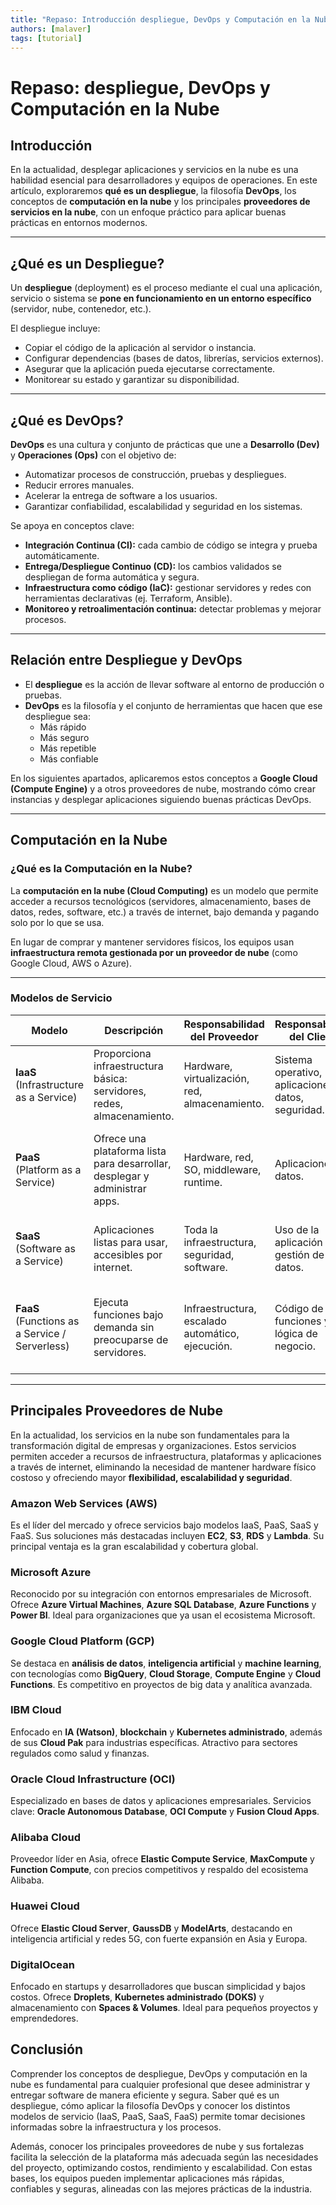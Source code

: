 ```yaml
---
title: "Repaso: Introducción despliegue, DevOps y Computación en la Nube"
authors: [malaver]
tags: [tutorial]
---
```


<!-- truncate -->

# Repaso: despliegue, DevOps y Computación en la Nube

## Introducción

En la actualidad, desplegar aplicaciones y servicios en la nube es una habilidad esencial para desarrolladores y equipos de operaciones. En este artículo, exploraremos **qué es un despliegue**, la filosofía **DevOps**, los conceptos de **computación en la nube** y los principales **proveedores de servicios en la nube**, con un enfoque práctico para aplicar buenas prácticas en entornos modernos.

---

## ¿Qué es un Despliegue?

Un **despliegue** (deployment) es el proceso mediante el cual una aplicación, servicio o sistema se **pone en funcionamiento en un entorno específico** (servidor, nube, contenedor, etc.).  

El despliegue incluye:

- Copiar el código de la aplicación al servidor o instancia.  
- Configurar dependencias (bases de datos, librerías, servicios externos).  
- Asegurar que la aplicación pueda ejecutarse correctamente.  
- Monitorear su estado y garantizar su disponibilidad.

---

## ¿Qué es DevOps?

**DevOps** es una cultura y conjunto de prácticas que une a **Desarrollo (Dev)** y **Operaciones (Ops)** con el objetivo de:

- Automatizar procesos de construcción, pruebas y despliegues.  
- Reducir errores manuales.  
- Acelerar la entrega de software a los usuarios.  
- Garantizar confiabilidad, escalabilidad y seguridad en los sistemas.

Se apoya en conceptos clave:

- **Integración Continua (CI):** cada cambio de código se integra y prueba automáticamente.  
- **Entrega/Despliegue Continuo (CD):** los cambios validados se despliegan de forma automática y segura.  
- **Infraestructura como código (IaC):** gestionar servidores y redes con herramientas declarativas (ej. Terraform, Ansible).  
- **Monitoreo y retroalimentación continua:** detectar problemas y mejorar procesos.

---

## Relación entre Despliegue y DevOps

- El **despliegue** es la acción de llevar software al entorno de producción o pruebas.  
- **DevOps** es la filosofía y el conjunto de herramientas que hacen que ese despliegue sea:  
  - Más rápido  
  - Más seguro  
  - Más repetible  
  - Más confiable  

En los siguientes apartados, aplicaremos estos conceptos a **Google Cloud (Compute Engine)** y a otros proveedores de nube, mostrando cómo crear instancias y desplegar aplicaciones siguiendo buenas prácticas DevOps.

---

## Computación en la Nube

### ¿Qué es la Computación en la Nube?

La **computación en la nube (Cloud Computing)** es un modelo que permite acceder a recursos tecnológicos (servidores, almacenamiento, bases de datos, redes, software, etc.) a través de internet, bajo demanda y pagando solo por lo que se usa.  

En lugar de comprar y mantener servidores físicos, los equipos usan **infraestructura remota gestionada por un proveedor de nube** (como Google Cloud, AWS o Azure).

---

### Modelos de Servicio

| Modelo        | Descripción                                                                 | Responsabilidad del Proveedor                     | Responsabilidad del Cliente                      | Ejemplos                 |
|---------------|-----------------------------------------------------------------------------|--------------------------------------------------|-------------------------------------------------|--------------------------|
| **IaaS** (Infrastructure as a Service) | Proporciona infraestructura básica: servidores, redes, almacenamiento. | Hardware, virtualización, red, almacenamiento.   | Sistema operativo, aplicaciones, datos, seguridad. | AWS EC2, Google Compute Engine, Azure VM |
| **PaaS** (Platform as a Service)       | Ofrece una plataforma lista para desarrollar, desplegar y administrar apps. | Hardware, red, SO, middleware, runtime.          | Aplicaciones y datos.                           | Heroku, Google App Engine, AWS Elastic Beanstalk |
| **SaaS** (Software as a Service)       | Aplicaciones listas para usar, accesibles por internet.                     | Toda la infraestructura, seguridad, software.    | Uso de la aplicación y gestión de datos.         | Gmail, Dropbox, Salesforce, Microsoft 365 |
| **FaaS** (Functions as a Service / Serverless) | Ejecuta funciones bajo demanda sin preocuparse de servidores. | Infraestructura, escalado automático, ejecución. | Código de las funciones y su lógica de negocio. | AWS Lambda, Google Cloud Functions, Azure Functions |

---

## Principales Proveedores de Nube

En la actualidad, los servicios en la nube son fundamentales para la transformación digital de empresas y organizaciones. Estos servicios permiten acceder a recursos de infraestructura, plataformas y aplicaciones a través de internet, eliminando la necesidad de mantener hardware físico costoso y ofreciendo mayor **flexibilidad, escalabilidad y seguridad**.

### Amazon Web Services (AWS)

Es el líder del mercado y ofrece servicios bajo modelos IaaS, PaaS, SaaS y FaaS. Sus soluciones más destacadas incluyen **EC2**, **S3**, **RDS** y **Lambda**. Su principal ventaja es la gran escalabilidad y cobertura global.

### Microsoft Azure

Reconocido por su integración con entornos empresariales de Microsoft. Ofrece **Azure Virtual Machines**, **Azure SQL Database**, **Azure Functions** y **Power BI**. Ideal para organizaciones que ya usan el ecosistema Microsoft.

### Google Cloud Platform (GCP)

Se destaca en **análisis de datos**, **inteligencia artificial** y **machine learning**, con tecnologías como **BigQuery**, **Cloud Storage**, **Compute Engine** y **Cloud Functions**. Es competitivo en proyectos de big data y analítica avanzada.

### IBM Cloud

Enfocado en **IA (Watson)**, **blockchain** y **Kubernetes administrado**, además de sus **Cloud Pak** para industrias específicas. Atractivo para sectores regulados como salud y finanzas.

### Oracle Cloud Infrastructure (OCI)

Especializado en bases de datos y aplicaciones empresariales. Servicios clave: **Oracle Autonomous Database**, **OCI Compute** y **Fusion Cloud Apps**.

### Alibaba Cloud

Proveedor líder en Asia, ofrece **Elastic Compute Service**, **MaxCompute** y **Function Compute**, con precios competitivos y respaldo del ecosistema Alibaba.

### Huawei Cloud

Ofrece **Elastic Cloud Server**, **GaussDB** y **ModelArts**, destacando en inteligencia artificial y redes 5G, con fuerte expansión en Asia y Europa.

### DigitalOcean

Enfocado en startups y desarrolladores que buscan simplicidad y bajos costos. Ofrece **Droplets**, **Kubernetes administrado (DOKS)** y almacenamiento con **Spaces & Volumes**. Ideal para pequeños proyectos y emprendedores.

## Conclusión

Comprender los conceptos de despliegue, DevOps y computación en la nube es fundamental para cualquier profesional que desee administrar y entregar software de manera eficiente y segura. Saber qué es un despliegue, cómo aplicar la filosofía DevOps y conocer los distintos modelos de servicio (IaaS, PaaS, SaaS, FaaS) permite tomar decisiones informadas sobre la infraestructura y los procesos.

Además, conocer los principales proveedores de nube y sus fortalezas facilita la selección de la plataforma más adecuada según las necesidades del proyecto, optimizando costos, rendimiento y escalabilidad. Con estas bases, los equipos pueden implementar aplicaciones más rápidas, confiables y seguras, alineadas con las mejores prácticas de la industria.


